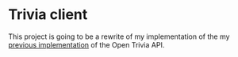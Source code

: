 # Trivia client

This project is going to be a rewrite of my implementation of the my [previous implementation](https://github.com/viktorzetterstrom/salt-open-trivia) of the Open Trivia API.
